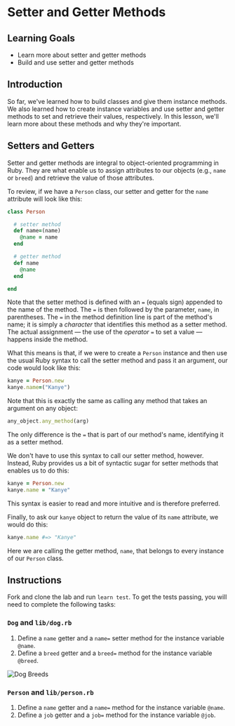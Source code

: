 # Setter and Getter Methods

## Learning Goals

- Learn more about setter and getter methods
- Build and use setter and getter methods

## Introduction

So far, we've learned how to build classes and give them instance methods. We
also learned how to create instance variables and use setter and getter methods
to set and retrieve their values, respectively. In this lesson, we'll learn more
about these methods and why they're important.

## Setters and Getters

Setter and getter methods are integral to object-oriented programming in Ruby.
They are what enable us to assign attributes to our objects (e.g., `name` or
`breed`) and retrieve the value of those attributes.

To review, if we have a `Person` class, our setter and getter for the `name`
attribute will look like this:

```ruby
class Person

  # setter method
  def name=(name)
    @name = name
  end

  # getter method
  def name
    @name
  end

end
```

Note that the setter method is defined with an `=` (equals sign) appended to the
name of the method. The `=` is then followed by the parameter, `name`, in
parentheses. The `=` in the method definition line is part of the method's name;
it is simply a _character_ that identifies this method as a setter method. The
actual assignment — the use of the _operator_ `=` to set a value — happens
inside the method.

What this means is that, if we were to create a `Person` instance and then use
the usual Ruby syntax to call the setter method and pass it an argument, our
code would look like this:

```ruby
kanye = Person.new
kanye.name=("Kanye")
```

Note that this is exactly the same as calling any method that takes an argument on
any object:

```ruby
any_object.any_method(arg)
```

The only difference is the `=` that is part of our method's name, identifying it
as a setter method.

We don't have to use this syntax to call our setter method, however. Instead,
Ruby provides us a bit of syntactic sugar for setter methods that enables us to
do this:

```ruby
kanye = Person.new
kanye.name = "Kanye"
```

This syntax is easier to read and more intuitive and is therefore preferred.

Finally, to ask our `kanye` object to return the value of its `name` attribute,
we would do this:

```ruby
kanye.name #=> "Kanye"
```

Here we are calling the getter method, `name`, that belongs to every instance of
our `Person` class.

## Instructions

Fork and clone the lab and run `learn test`. To get the tests passing, you will
need to complete the following tasks:

### `Dog` and `lib/dog.rb`

1. Define a `name` getter and a `name=` setter method for the instance variable
   `@name`.
2. Define a `breed` getter and a `breed=` method for the instance variable
   `@breed`.

![Dog Breeds](https://curriculum-content.s3.amazonaws.com/module-1/ruby-oo-fundamentals/object-attributes-lab/Image_142_CommonDogBreeds.png)

### `Person` and `lib/person.rb`

1. Define a `name` getter and a `name=` method for the instance variable
   `@name`.
2. Define a `job` getter and a `job=` method for the instance variable `@job`.
